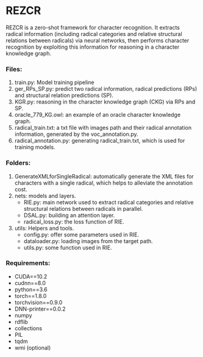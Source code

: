 # REZCR

REZCR is a zero-shot framework for character recognition. It extracts radical information (including radical categories and relative structural relations between radicals) via neural networks, then performs character recognition by exploiting this information for reasoning in a character knowledge graph.


### Files:
1. train.py: Model training pipeline
2. ger_RPs_SP.py: predict two radical information, radical predictions (RPs) and structural relation predictions (SP).
3. KGR.py: reasoning in the character knowledge graph (CKG) via RPs and SP.
4. oracle_779_KG.owl: an example of an oracle character knowledge graph.  
5. radical_train.txt: a txt file with images path and their radical annotation information, generated by the voc_annotation.py.
6. radical_annotation.py: generating radical_train.txt, which is used for training models.


### Folders:
1. GenerateXMLforSingleRadical: automatically generate the XML files for characters with a single radical, which helps to alleviate the annotation cost.
2. nets: models and layers. 
    + RIE.py: main network used to extract radical categories and relative structural relations between radicals in parallel.
    + DSAL.py: building an attention layer. 
    + radical_loss.py: the loss function of RIE. 
3. utils: Helpers and tools.
    + config.py: offer some parameters used in RIE.
    + dataloader.py: loading images from the target path.
    + utils.py: some function used in RIE.

### Requirements:
  + CUDA==10.2 
  + cudnn==8.0
  + python==3.6
  + torch==1.8.0
  + torchvision==0.9.0
  + DNN-printer==0.0.2
  + numpy
  + rdflib
  + collections
  + PIL
  + tqdm
  + wmi (optional)


